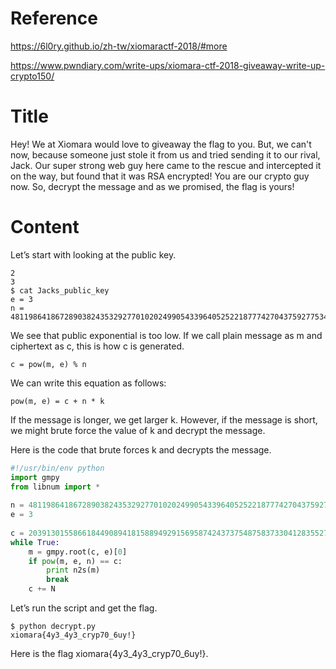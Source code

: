 # Reference

[//]: <> (文章所涉及到的技术点、WriteUp的链接)

https://6l0ry.github.io/zh-tw/xiomaractf-2018/#more

https://www.pwndiary.com/write-ups/xiomara-ctf-2018-giveaway-write-up-crypto150/

# Title

[//]: <> (题目)

Hey! We at Xiomara would love to giveaway the flag to you. But, we can't now, because someone just stole it from us and tried sending it to our rival, Jack. Our super strong web guy here came to the rescue and intercepted it on the way, but found that it was RSA encrypted! You are our crypto guy now. So, decrypt the message and as we promised, the flag is yours!

# Content

[//]: <> (WriteUp内容)

Let’s start with looking at the public key.
```
2
3
$ cat Jacks_public_key 
e = 3
n = 481198641867289038243532927701020249905433964052522187774270437592775342143784702291483427578470414194602731404343532513840453569385856109993166637836189117235549985093499643724363002153995995953731212190003813128852867940536928597102669895224512199695772684398151784349020282852823384810308548307944122748283
```

We see that public exponential is too low. If we call plain message as m and ciphertext as c, this is how c is generated.

```
c = pow(m, e) % n
```

We can write this equation as follows:

```
pow(m, e) = c + n * k
```

If the message is longer, we get larger k. However, if the message is short, we might brute force the value of k and decrypt the message.

Here is the code that brute forces k and decrypts the message.

```python
#!/usr/bin/env python
import gmpy
from libnum import *
 
n = 481198641867289038243532927701020249905433964052522187774270437592775342143784702291483427578470414194602731404343532513840453569385856109993166637836189117235549985093499643724363002153995995953731212190003813128852867940536928597102669895224512199695772684398151784349020282852823384810308548307944122748283
e = 3
 
c = 2039130155866184490894181588949291569587424373754875837330412835527276040280846677481047284126316137541961805207979583672570357348995401556991229785828117383170279052532972654304372432603436204862621797
while True:
    m = gmpy.root(c, e)[0]
    if pow(m, e, n) == c:
        print n2s(m)
        break
    c += N
```

Let’s run the script and get the flag.

```
$ python decrypt.py
xiomara{4y3_4y3_cryp70_6uy!}
```

Here is the flag xiomara{4y3_4y3_cryp70_6uy!}.